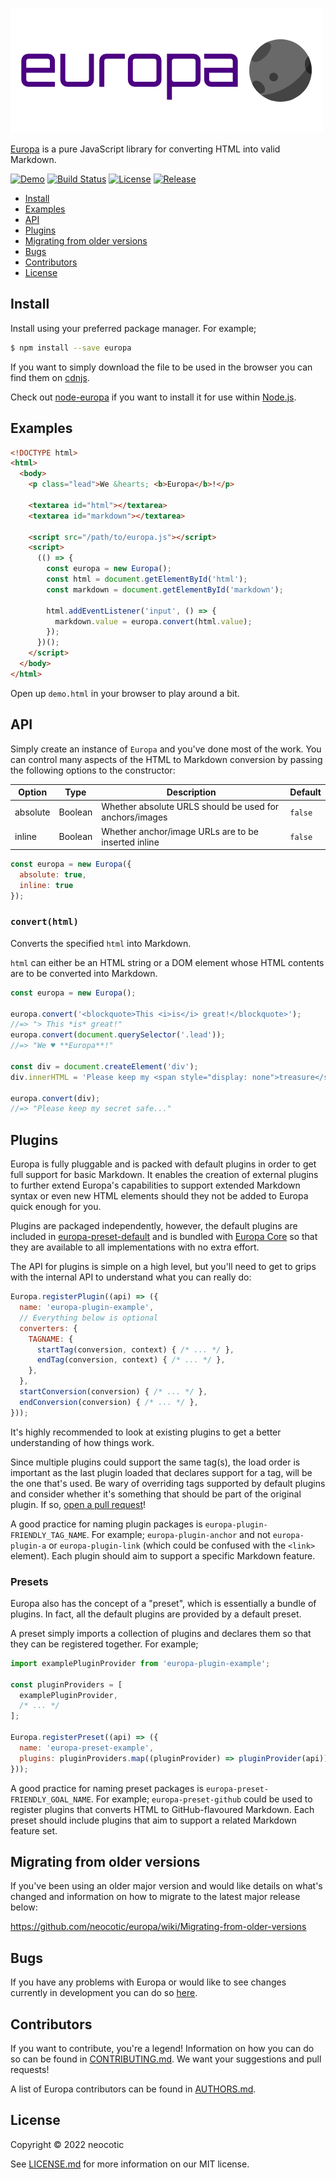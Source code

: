 ![Europa](https://raw.githubusercontent.com/neocotic/europa-branding/main/assets/banner/europa/europa-banner-500x200.png)

[Europa](https://github.com/neocotic/europa) is a pure JavaScript library for converting HTML into valid Markdown.

[![Demo](https://img.shields.io/badge/demo-live-brightgreen.svg?style=flat-square)](https://codepen.io/neocotic/pen/YzeKvzG)
[![Build Status](https://img.shields.io/github/workflow/status/neocotic/europa/CI/main?style=flat-square)](https://github.com/neocotic/europa/actions/workflows/ci.yml)
[![License](https://img.shields.io/npm/l/europa.svg?style=flat-square)](https://github.com/neocotic/europa/raw/main/packages/europa/LICENSE.md)
[![Release](https://img.shields.io/npm/v/europa.svg?style=flat-square)](https://npmjs.com/package/europa)

* [Install](#install)
* [Examples](#examples)
* [API](#api)
* [Plugins](#plugins)
* [Migrating from older versions](#migrating-from-older-versions)
* [Bugs](#bugs)
* [Contributors](#contributors)
* [License](#license)

## Install

Install using your preferred package manager. For example;

``` bash
$ npm install --save europa
```

If you want to simply download the file to be used in the browser you can find them on
[cdnjs](https://cdnjs.com/libraries/europa).

Check out [node-europa](https://github.com/neocotic/europa/tree/main/packages/node-europa) if you want to install it for
use within [Node.js](https://nodejs.org).

## Examples

``` html
<!DOCTYPE html>
<html>
  <body>
    <p class="lead">We &hearts; <b>Europa</b>!</p>

    <textarea id="html"></textarea>
    <textarea id="markdown"></textarea>

    <script src="/path/to/europa.js"></script>
    <script>
      (() => {
        const europa = new Europa();
        const html = document.getElementById('html');
        const markdown = document.getElementById('markdown');

        html.addEventListener('input', () => {
          markdown.value = europa.convert(html.value);
        });
      })();
    </script>
  </body>
</html>
```

Open up `demo.html` in your browser to play around a bit.

## API

Simply create an instance of `Europa` and you've done most of the work. You can control many aspects of the HTML to
Markdown conversion by passing the following options to the constructor:

| Option   | Type    | Description                                             | Default |
|----------|---------|---------------------------------------------------------|---------|
| absolute | Boolean | Whether absolute URLS should be used for anchors/images | `false` |
| inline   | Boolean | Whether anchor/image URLs are to be inserted inline     | `false` |

``` javascript
const europa = new Europa({
  absolute: true,
  inline: true
});
```

### `convert(html)`

Converts the specified `html` into Markdown.

`html` can either be an HTML string or a DOM element whose HTML contents are to be converted into Markdown.

``` javascript
const europa = new Europa();

europa.convert('<blockquote>This <i>is</i> great!</blockquote>');
//=> "> This *is* great!"
europa.convert(document.querySelector('.lead'));
//=> "We ♥ **Europa**!"

const div = document.createElement('div');
div.innerHTML = 'Please keep my <span style="display: none">treasure</span> secret safe...';

europa.convert(div);
//=> "Please keep my secret safe..."
```

## Plugins

Europa is fully pluggable and is packed with default plugins in order to get full support for basic Markdown. It
enables the creation of external plugins to further extend Europa's capabilities to support extended Markdown syntax or
even new HTML elements should they not be added to Europa quick enough for you.

Plugins are packaged independently, however, the default plugins are included in
[europa-preset-default](https://github.com/neocotic/europa/tree/main/packages/europa-preset-default) and is bundled with
[Europa Core](https://github.com/neocotic/europa/tree/main/packages/europa-core) so that they are available to all
implementations with no extra effort.

The API for plugins is simple on a high level, but you'll need to get to grips with the internal API to understand what
you can really do:

``` javascript
Europa.registerPlugin((api) => ({
  name: 'europa-plugin-example',
  // Everything below is optional
  converters: {
    TAGNAME: {
      startTag(conversion, context) { /* ... */ },
      endTag(conversion, context) { /* ... */ },
    },
  },
  startConversion(conversion) { /* ... */ },
  endConversion(conversion) { /* ... */ },
}));
```

It's highly recommended to look at existing plugins to get a better understanding of how things work.

Since multiple plugins could support the same tag(s), the load order is important as the last plugin loaded that
declares support for a tag, will be the one that's used. Be wary of overriding tags supported by default plugins and
consider whether it's something that should be part of the original plugin. If so, [open a pull request](#contributors)!

A good practice for naming plugin packages is `europa-plugin-FRIENDLY_TAG_NAME`. For example; `europa-plugin-anchor` and
not `europa-plugin-a` or `europa-plugin-link` (which could be confused with the `<link>` element). Each plugin should
aim to support a specific Markdown feature.

### Presets

Europa also has the concept of a "preset", which is essentially a bundle of plugins. In fact, all the default plugins
are provided by a default preset.

A preset simply imports a collection of plugins and declares them so that they can be registered together. For example;

``` javascript
import examplePluginProvider from 'europa-plugin-example';

const pluginProviders = [
  examplePluginProvider,
  /* ... */
];

Europa.registerPreset((api) => ({
  name: 'europa-preset-example',
  plugins: pluginProviders.map((pluginProvider) => pluginProvider(api)),
}));
```

A good practice for naming preset packages is `europa-preset-FRIENDLY_GOAL_NAME`. For example; `europa-preset-github`
could be used to register plugins that converts HTML to GitHub-flavoured Markdown. Each preset should include plugins
that aim to support a related Markdown feature set.

## Migrating from older versions

If you've been using an older major version and would like details on what's changed and information on how to migrate
to the latest major release below:

https://github.com/neocotic/europa/wiki/Migrating-from-older-versions

## Bugs

If you have any problems with Europa or would like to see changes currently in development you can do so
[here](https://github.com/neocotic/europa/issues).

## Contributors

If you want to contribute, you're a legend! Information on how you can do so can be found in
[CONTRIBUTING.md](https://github.com/neocotic/europa/blob/main/CONTRIBUTING.md). We want your suggestions and pull
requests!

A list of Europa contributors can be found in [AUTHORS.md](https://github.com/neocotic/europa/blob/main/AUTHORS.md).

## License

Copyright © 2022 neocotic

See [LICENSE.md](https://github.com/neocotic/europa/raw/main/packages/europa/LICENSE.md) for more information on our MIT
license.
